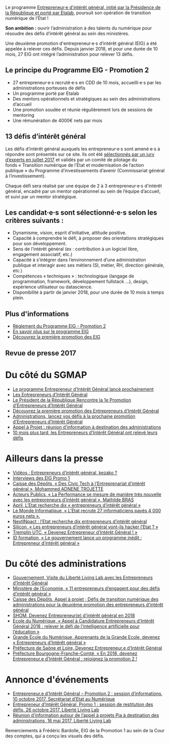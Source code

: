 Le programme [Entrepreneur·e d'intérêt général, initié par la
Présidence de la République et porté par
Etalab](https://www.etalab.gouv.fr/entrepreneurs-dinteret-general),
poursuit son opération de transition numérique de l’État !

**Son ambition :** ouvrir l’administration à des talents du numérique
pour résoudre des défis d’intérêt général au sein des ministères.

Une deuxième promotion d'entrepreneur·e·s d’intérêt général (EIG) a
été appelée à relever ces défis.  Depuis janvier 2018, et pour une
durée de 10 mois, 27 EIG ont intégré l’administration pour relever 13
défis.

## Le principe du Programme EIG - Promotion 2

* 27 entrepreneur·e·s recruté·e·s en CDD de 10 mois,
  accueilli·e·s par les administrations porteuses de défis
* Un programme porté par Etalab
* Des mentors opérationnels et stratégiques au sein des administrations
  d’accueil
* Une promotion soudée et réunie régulièrement lors de
  sessions de mentoring
* Une rémunération de 4000€ nets par mois

## 13 défis d’intérêt général

Les défis d’intérêt général auxquels les entrepreneur·e·s sont
amené·e·s à répondre sont présentés sur ce site. Ils ont été
[sélectionnés par un jury d’experts en juillet
2017](https://www.etalab.gouv.fr/entrepreneurs-dinteret-general-promo-2-decouvrez-les-10-defis-retenus-par-le-jury)
et validés par un comité de pilotage du fonds « Transition numérique
de l’État et modernisation de l’action publique » du Programme
d’investissements d’avenir (Commissariat général à l’investissement).

Chaque défi sera réalisé par une équipe de 2 à 3 entrepreneur·e·s
d'intérêt général, encadré par un mentor opérationnel au sein de
l’équipe d’accueil, et suivi par un mentor stratégique.

## Les candidat·e·s sont sélectionné·e·s selon les critères suivants :

* Dynamisme, vision, esprit d’initiative, attitude positive.
* Capacité à comprendre le défi, à proposer des orientations
  stratégiques pour son développement.
* Sens de l’intérêt général (ex : contribution à un logiciel libre,
  engagement associatif, etc.)
* Capacité à s’intégrer dans l’environnement d’une administration
  publique et interagir avec ses métiers (SI, métier, RH, direction
  générale, etc.)
* Compétences « techniques » : technologique (langage de
  programmation, framework, développement fullstack …), design,
  expérience utilisateur ou datascience.
* Disponibilité à partir de janvier 2018, pour une durée de 10 mois à
  temps plein.

## Plus d'informations

* [Règlement du Programme EIG - Promotion 2 ](https://entrepreneur-interet-general.etalab.gouv.fr/assets/EIG-promotion2_reglement_programme_VFF.pdf)
* [En savoir plus sur le programme EIG](https://www.etalab.gouv.fr/entrepreneurs-dinteret-general)
* [Découvrez la première promotion des EIG](https://www.etalab.gouv.fr/decouvrez-la-1e-promotion-des-entrepreneurs-dinteret-general)

## Revue de presse 2017

# Du côté du SGMAP

-   [Le programme Entrepreneur d’Intérêt Général lancé prochainement](http://www.modernisation.gouv.fr/ladministration-change-avec-le-numerique/par-louverture-des-donnees-dans-les-administrations/le-programme-entrepreneur-dinteret-general-lance-prochainement)
-   [Les Entrepreneurs d’Intérêt Général](http://www.modernisation.gouv.fr/ladministration-change-avec-le-numerique/par-louverture-des-donnees-dans-les-administrations/entrepreneur-interet-general)
-   [Le Président de la République Rencontre la 1e Promotion d’Entrepreneurs d’Intérêt Général](http://www.modernisation.gouv.fr/ladministration-change-avec-le-numerique/par-louverture-des-donnees-dans-les-administrations/president-de-la-republique-rencontre-la-1re-promotion-entrepreneurs-interet-general)
-   [Découvrez la première promotion des Entrepreneurs d’Intérêt Général](http://www.modernisation.gouv.fr/ladministration-change-avec-le-numerique/par-louverture-des-donnees-dans-les-administrations/decouvrez-la-1re-promotion-des-entrepreneurs-dinteret-general)
-   [Administrations, lancez vos défis à la prochaine promotion d’Entrepreneurs d’Intérêt Général](http://www.modernisation.gouv.fr/ladministration-change-avec-le-numerique/par-louverture-des-donnees-dans-les-administrations/administrations-lancez-vos-defis-a-la-prochaine-promotion-dentrepreneurs-dinteret-general)
-   [Appel à Projet : réunion d’information à destination des administrations](http://www.modernisation.gouv.fr/actualites/actualites/appel-a-projets-entrepreneurs-dinteret-general-reunion-dinformation-a-destination-des-administrations)
-   [10 mois plus tard, les Entrepreneurs d’Intérêt Général ont relevé leurs défis](http://www.modernisation.gouv.fr/ladministration-change-avec-le-numerique/par-louverture-des-donnees-dans-les-administrations/10-mois-plus-tard-decouvrez-comment-les-1ers-entrepreneures-dinteret-general-ont-releve-leurs-defis)

# Ailleurs dans la presse

-   [Vidéos : Entrepreneurs d’intérêt général, kezako ?](https://www.youtube.com/watch?v=-fF5871_8vU)
-   [Interviews des EIG Promo 1](http://www.dailymotion.com/playlist/x4tlyz_SGMAP_entrepreneur-d-interet-general-eig)
-   [Caisse des Dépôts, « Des Civic Tech à l’Entreprenariat d’intérêt général », Mohammed ADNENE TROJETTE](http://www.caissedesdepots.fr/des-civictech-lentrepreneuriat-dinteret-general)
-   [Acteurs Publics, « La Performance se mesure de manière très nouvelle avec les entrepreneurs d’intérêt général », Mathilde BRAS](https://www.acteurspublics.com/webtv/2017/07/11/mathilde-bras-la-performance-se-mesure-de-maniere-tres-nouvelle-avec-les-entrepreneurs-dinteret-general)
-   [April, L’Etat recherche dix « entrepreneurs d’intérêt général »](https://www.april.org/next-inpact-l-etat-recherche-dix-entrepreneurs-d-interet-general)
-   [Le Monde Informatique, « L’Etat recrute 27 informaticiens payés 4 000 euros nets ».](http://www.lemondeinformatique.fr/actualites/lire-l-etat-recrute-27-informaticiens-payes-4-000-euros-net-69531.html)
-   [NextINpact : l’Etat recherche dix entrepreneurs d’intérêt général](https://www.nextinpact.com/news/102018-l-etat-recherche-dix-entrepreneurs-d-interet-general.htm)
-   [Silicon, « Les entrepreneurs d’intérêt général vont-ils hacker l’Etat ? »](http://www.silicon.fr/entrepreneurs-interet-general-hacker-etat-161509.html?inf_by=59e61f76681db8a97f8b46c0)
-   [Tremplin UTC, « Devenez Entrepreneur d’Intérêt Général ! »](http://www.tremplin-utc.asso.fr/index.php/article/devenez-entrepreneur-e-d-interet-general/09/10/2017/913)
-   [ID formation, « Le gouvernement lance un programme inédit : Entrepreneur d’intérêt général »](http://www.id-formation.com/2016-gouvernement-lance-programme-inedit-entrepreneur-interet-general.html)

# Du côté des administrations

-   [Gouvernement, Visite du Liberté Living Lab avec les Entrepreneurs d’Intérêt Général](http://www.gouvernement.fr/visite-du-liberte-living-lab-et-rencontre-avec-les-entrepreneurs-d-interet-general)
-   [Ministère de l’Economie, « 11 entrepreneurs d’engagent pour des défis d’intérêt général »](https://www.economie.gouv.fr/entreprises/entrepreneurs-interet-general)
-   [Caisse des Dépôts, Appel à projet ; Défis de transition numérique des administrations pour la deuxième promotion des entrepreneurs d’intérêt général](https://cdcinvestissementsdavenir.achatpublic.com/sdm/ent/gen/ent_detail.do?PCSLID=CSL_2017_F5cizb3iEh)
-   [SHOM, Devenez Entrepreneur(e) d’intérêt général en 2018](http://www.shom.fr/le-shom/actualites/les-communiques/actualite-detaillee/article/devenez-entrepreneure-dinteret-general-en-2018/)
-   [Ecole du Numérique, « Appel à Candidature Entrepreneurs d’Intérêt Général 2018 : relever le défi de l’intelligence artificielle pour l’éducation »](http://ecolenumerique.education.gouv.fr/2017/10/11/appel-candidatures-entrepreneurs-dinteret-general-2018-relever-le-defi-de-lintelligence-artificielle-pour-leducation/)
-   [Grande Ecole du Numérique, Apprenants de la Grande Ecole, devenez « Entrepreneurs d’Intérêt général »](https://www.grandeecolenumerique.fr/2016/11/entrepreneurs-interet-general/)
-   [Préfecture de Saône et Loire, Devenez Entrepreneur.e d’Intérêt Général](http://www.saone-et-loire.gouv.fr/devenez-entrepreneur-o-e-d-interet-general-a9918.html)
-   [Préfecture Bourgogne-Franche-Comté, « En 2018, devenez Entrepreneur.e d’Intérêt Général : rejoignez la promotion 2 !](http://www.prefectures-regions.gouv.fr/bourgogne-franche-comte/Actualites/En-2018-devenez-Entrepreneur-e-d-interet-general-rejoignez-la-Promotion-2)

# Annonce d'événements

-   [Entrepreneur.e d’Intérêt Général – Promotion 2 : session d’informations, 10 octobre 2017, Secrétariat d’Etat au Numérique](https://rdv.etalab.gouv.fr/e/23/entrepreneure-dinteret-general-promotion-2-session-dinformations)
-   [Entrepreneur d’Intérêt Général, Promo 1 : session de restitution des défis, 26 octobre 2017, Liberté Living Lab](https://rdv.etalab.gouv.fr/e/24/entrepreneure-dinteret-general-promo-1-session-de-restitution-des-defis)
-   [Réunion d’information autour de l’appel à projets Pia à destination des administrations, 16 mai 2017, Liberté Living Lab](https://rdv.etalab.gouv.fr/e/22/entrepreneurs-dinteret-general-reunion-dinformation-autour-de-lappel-a-projets-pia-a-destination-des-administrations)

Remerciements à Frédéric Bardolle, EIG de la Promotion 1 au sein de la Cour des comptes, qui a conçu les visuels des défis.
